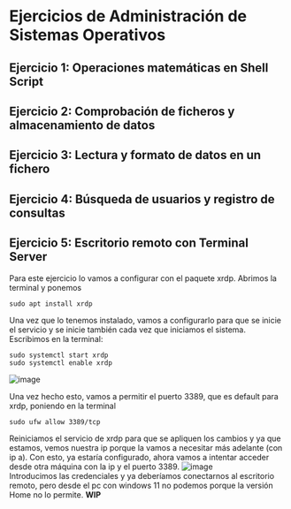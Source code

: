 # Ejercicios de Administración de Sistemas Operativos

## Ejercicio 1: Operaciones matemáticas en Shell Script

## Ejercicio 2: Comprobación de ficheros y almacenamiento de datos

## Ejercicio 3: Lectura y formato de datos en un fichero

## Ejercicio 4: Búsqueda de usuarios y registro de consultas

## Ejercicio 5: Escritorio remoto con Terminal Server

Para este ejercicio lo vamos a configurar con el paquete xrdp. Abrimos la terminal y ponemos 
~~~
sudo apt install xrdp
~~~
Una vez que lo tenemos instalado, vamos a configurarlo para que se inicie el servicio y se inicie también cada vez que iniciamos el sistema. Escribimos en la terminal: 
~~~
sudo systemctl start xrdp
sudo systemctl enable xrdp
~~~  
![image](https://github.com/user-attachments/assets/b3915665-fa96-408f-b295-c6a386d9b009)  

Una vez hecho esto, vamos a permitir el puerto 3389, que es default para xrdp, poniendo en la terminal 
~~~
sudo ufw allow 3389/tcp
~~~ 
Reiniciamos el servicio de xrdp para que se apliquen los cambios y ya que estamos, vemos nuestra ip porque la vamos a necesitar más adelante (con ip a). Con esto, ya estaría configurado, ahora vamos a intentar acceder desde otra máquina con la ip y el puerto 3389.
![image](https://github.com/user-attachments/assets/7409f3d6-02b2-485f-bcc6-671d7957a7c5)  
Introducimos las credenciales y ya deberíamos conectarnos al escritorio remoto, pero desde el pc con windows 11 no podemos porque la versión Home no lo permite. 
**WIP**

